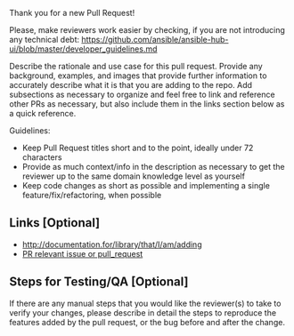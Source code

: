 Thank you for a new Pull Request!

Please, make reviewers work easier by checking, if you are not introducing any technical debt:
https://github.com/ansible/ansible-hub-ui/blob/master/developer_guidelines.md

Describe the rationale and use case for this pull request.  Provide any background, examples, and images that provide further information to accurately describe what it is that you are adding to the repo.  Add subsections as necessary to organize and feel free to link and reference other PRs as necessary, but also include them in the links section below as a quick reference.

Guidelines:
* Keep Pull Request titles short and to the point, ideally under 72 characters
* Provide as much context/info in the description as necessary to get the reviewer up to the same domain knowledge level as yourself
* Keep code changes as short as possible and implementing a single feature/fix/refactoring, when possible

Links [Optional]
----------------

* http://documentation.for/library/that/I/am/adding
* [PR relevant issue or pull_request](#123)

Steps for Testing/QA [Optional]
-------------------------------

If there are any manual steps that you would like the reviewer(s) to take to verify your changes, please describe in detail the steps to reproduce the features added by the pull request, or the bug before and after the change.

